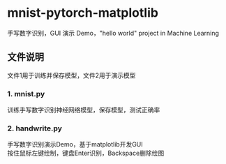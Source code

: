 # mnist-pytorch-matplotlib
手写数字识别，GUI 演示 Demo，"hello world" project in Machine Learning

## 文件说明
文件1用于训练并保存模型，文件2用于演示模型
### 1. mnist.py
训练手写数字识别神经网络模型，保存模型，测试正确率
### 2. handwrite.py
手写数字识别演示Demo，基于matplotlib开发GUI  
按住鼠标左键绘制，键盘Enter识别，Backspace删除绘图
